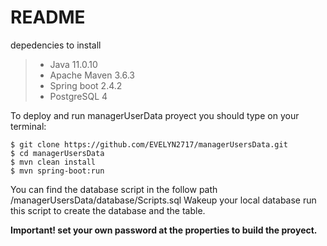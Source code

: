 
# README

depedencies to install

> * Java 11.0.10
> * Apache Maven 3.6.3
> * Spring boot 2.4.2
> * PostgreSQL 4

To deploy and run managerUserData proyect you should type on your terminal:

~~~~
$ git clone https://github.com/EVELYN2717/managerUsersData.git
$ cd managerUsersData
$ mvn clean install
$ mvn spring-boot:run
~~~~

You can find the database script in the follow path /managerUsersData/database/Scripts.sql
Wakeup your local database run this script to create the database and the table.

**Important! set your own password at the properties to build the proyect.** 
